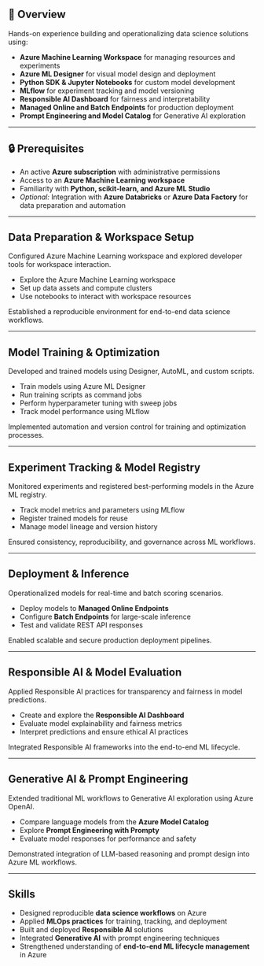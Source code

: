 ## 🧩 Overview  
Hands-on experience building and operationalizing data science solutions using:

- **Azure Machine Learning Workspace** for managing resources and experiments  
- **Azure ML Designer** for visual model design and deployment  
- **Python SDK & Jupyter Notebooks** for custom model development  
- **MLflow** for experiment tracking and model versioning  
- **Responsible AI Dashboard** for fairness and interpretability  
- **Managed Online and Batch Endpoints** for production deployment  
- **Prompt Engineering and Model Catalog** for Generative AI exploration  

---

## 🔒 Prerequisites  

- An active **Azure subscription** with administrative permissions  
- Access to an **Azure Machine Learning workspace**  
- Familiarity with **Python, scikit-learn, and Azure ML Studio**  
- *Optional:* Integration with **Azure Databricks** or **Azure Data Factory** for data preparation and automation  

---

## **Data Preparation & Workspace Setup**  
Configured Azure Machine Learning workspace and explored developer tools for workspace interaction.

- Explore the Azure Machine Learning workspace  
- Set up data assets and compute clusters  
- Use notebooks to interact with workspace resources  

Established a reproducible environment for end-to-end data science workflows.  

---

## **Model Training & Optimization**  
Developed and trained models using Designer, AutoML, and custom scripts.

- Train models using Azure ML Designer  
- Run training scripts as command jobs  
- Perform hyperparameter tuning with sweep jobs  
- Track model performance using MLflow  

Implemented automation and version control for training and optimization processes.  

---

## **Experiment Tracking & Model Registry**  
Monitored experiments and registered best-performing models in the Azure ML registry.

- Track model metrics and parameters using MLflow  
- Register trained models for reuse  
- Manage model lineage and version history  

Ensured consistency, reproducibility, and governance across ML workflows.  

---

## **Deployment & Inference**  
Operationalized models for real-time and batch scoring scenarios.

- Deploy models to **Managed Online Endpoints**  
- Configure **Batch Endpoints** for large-scale inference  
- Test and validate REST API responses  

Enabled scalable and secure production deployment pipelines.  

---

## **Responsible AI & Model Evaluation**  
Applied Responsible AI practices for transparency and fairness in model predictions.

- Create and explore the **Responsible AI Dashboard**  
- Evaluate model explainability and fairness metrics  
- Interpret predictions and ensure ethical AI practices  

Integrated Responsible AI frameworks into the end-to-end ML lifecycle.  

---

## **Generative AI & Prompt Engineering**  
Extended traditional ML workflows to Generative AI exploration using Azure OpenAI.

- Compare language models from the **Azure Model Catalog**  
- Explore **Prompt Engineering with Prompty**  
- Evaluate model responses for performance and safety  

Demonstrated integration of LLM-based reasoning and prompt design into Azure ML workflows.  

---

## Skills  

- Designed reproducible **data science workflows** on Azure  
- Applied **MLOps practices** for training, tracking, and deployment  
- Built and deployed **Responsible AI** solutions  
- Integrated **Generative AI** with prompt engineering techniques  
- Strengthened understanding of **end-to-end ML lifecycle management** in Azure  
